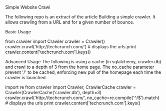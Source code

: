 Simple Website Crawl


The following repo is an extract of the article Building a simple crawler. It allows crawling from a URL and for a given number of bounce.

Basic Usage

<body>from crawler import Crawler
crawler = Crawler()
crawler.crawl('http://techcrunch.com/')
# displays the urls
print crawler.content['techcrunch.com'].keys()</body>


Advanced Usage
The following is using a cache (in sqlalchemy, crawler.db) and crawl to a depth of 3 from the home page. The no_cache parameter prevent '/' to be cached, enforcing new pull of the homepage each time the crawler is launched.

<body>import re
from crawler import Crawler, CrawlerCache
crawler = Crawler(CrawlerCache('crawler.db'), depth=3)
crawler.crawl('http://techcrunch.com/', no_cache=re.compile('^/$').match)
# displays the urls
print crawler.content['techcrunch.com'].keys()</body>
